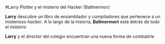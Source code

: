 
#Larry Plotter y el misterio del Hacker (Ballmermor)

**Larry** descubre un libro de ensamblador y compiladores que pertenece a un misterioso
*hacker*.
A lo largo de la historia, **Ballmermort** está detrás de todo el misterio

**Larry** y el director del colegio encuentran una nueva forma de combatirle
